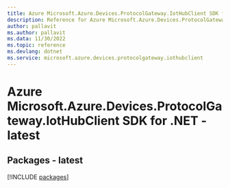 ```yaml
---
title: Azure Microsoft.Azure.Devices.ProtocolGateway.IotHubClient SDK for .NET
description: Reference for Azure Microsoft.Azure.Devices.ProtocolGateway.IotHubClient SDK for .NET
author: pallavit
ms.author: pallavit
ms.data: 11/30/2022
ms.topic: reference
ms.devlang: dotnet
ms.service: microsoft.azure.devices.protocolgateway.iothubclient
---
```

# Azure Microsoft.Azure.Devices.ProtocolGateway.IotHubClient SDK for .NET - latest
## Packages - latest
[!INCLUDE [packages](microsoft.azure.devices.protocolgateway.iothubclient-index.md)]